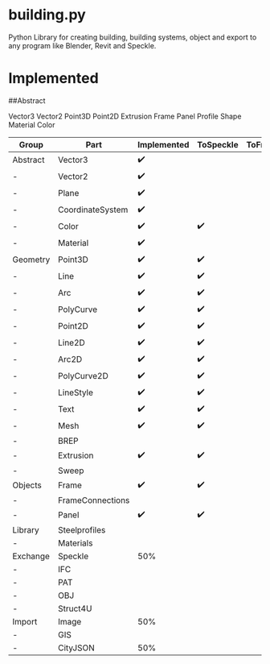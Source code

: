 # building.py
Python Library for creating building, building systems, object and export to any program like Blender, Revit and Speckle.

# Implemented

##Abstract

Vector3
Vector2
Point3D
Point2D
Extrusion
Frame
Panel
Profile
Shape
Material
Color

Group | Part | Implemented | ToSpeckle | ToFreeCAD 
--- | --- | --- | --- | --- 
Abstract | Vector3 | :heavy_check_mark: |  |  
- | Vector2 | :heavy_check_mark: |  |  
- | Plane | :heavy_check_mark: |  |  
- | CoordinateSystem | :heavy_check_mark: |  |  
- | Color | :heavy_check_mark: | :heavy_check_mark: |  
- | Material | :heavy_check_mark: | |  
Geometry | Point3D | :heavy_check_mark: | :heavy_check_mark:  |  
- | Line | :heavy_check_mark: | :heavy_check_mark:  |  
- | Arc | :heavy_check_mark: | :heavy_check_mark:  |  
- | PolyCurve | :heavy_check_mark: | :heavy_check_mark:  |  
- | Point2D | :heavy_check_mark: | :heavy_check_mark:  |  
- | Line2D | :heavy_check_mark: | :heavy_check_mark:  |  
- | Arc2D | :heavy_check_mark: | :heavy_check_mark:  |  
- | PolyCurve2D | :heavy_check_mark: | :heavy_check_mark:  |  
- | LineStyle | :heavy_check_mark: | :heavy_check_mark:  |  
- | Text | :heavy_check_mark: | :heavy_check_mark:  |  
- | Mesh | :heavy_check_mark: | :heavy_check_mark:  |  
- | BREP | | |  
- | Extrusion | :heavy_check_mark: | :heavy_check_mark:  |  
- | Sweep | | |  
Objects | Frame | :heavy_check_mark: | :heavy_check_mark:  |  
- | FrameConnections | |  |  
- | Panel | :heavy_check_mark: | :heavy_check_mark:  |  
Library | Steelprofiles | |  |  
- | Materials | |  |  
Exchange | Speckle | 50% |  |  
- | IFC | |  |  
- | PAT | |  |  
- | OBJ | |  |  
- | Struct4U | |  |  
Import | Image | 50% |  |  
- | GIS | |  |  
- | CityJSON | 50% |  |  
